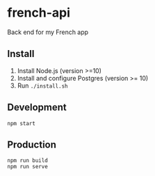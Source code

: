 # french-api
Back end for my French app

## Install
1. Install Node.js (version >=10)
2. Install and configure Postgres (version >= 10)
3. Run `./install.sh`

## Development
```
npm start
```

## Production
```
npm run build
npm run serve
```
